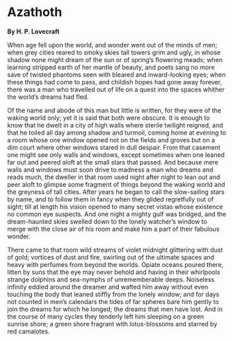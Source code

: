 # Azathoth

**By H. P. Lovecraft**

When age fell upon the world, and wonder went out of the minds of men;
when grey cities reared to smoky skies tall towers grim and ugly, in
whose shadow none might dream of the sun or of spring’s flowering meads;
when learning stripped earth of her mantle of beauty, and poets sang no
more save of twisted phantoms seen with bleared and inward-looking eyes;
when these things had come to pass, and childish hopes had gone away
forever, there was a man who travelled out of life on a quest into the
spaces whither the world’s dreams had fled.

Of the name and abode of this man but little
is written, for they were of the waking world only; yet it is said that
both were obscure. It is enough to know that he dwelt in a city of high
walls where sterile twilight reigned, and that he toiled all day among
shadow and turmoil, coming home at evening to a room whose one window
opened not on the fields and groves but on a dim court where other
windows stared in dull despair. From that casement one might see only
walls and windows, except sometimes when one leaned far out and peered
aloft at the small stars that passed. And because mere walls and windows
must soon drive to madness a man who dreams and reads much, the dweller
in that room used night after night to lean out and peer aloft to
glimpse some fragment of things beyond the waking world and the greyness
of tall cities. After years he began to call the slow-sailing stars by
name, and to follow them in fancy when they glided regretfully out of
sight; till at length his vision opened to many secret vistas whose
existence no common eye suspects. And one night a mighty gulf was
bridged, and the dream-haunted skies swelled down to the lonely
watcher’s window to merge with the close air of his room and make him a
part of their fabulous wonder.

There came to that room wild streams of
violet midnight glittering with dust of gold; vortices of dust and fire,
swirling out of the ultimate spaces and heavy with perfumes from beyond
the worlds. Opiate oceans poured there, litten by suns that the eye may
never behold and having in their whirlpools strange dolphins and
sea-nymphs of unrememberable deeps. Noiseless infinity eddied around the
dreamer and wafted him away without even touching the body that leaned
stiffly from the lonely window; and for days not counted in men’s
calendars the tides of far spheres bare him gently to join the dreams
for which he longed; the dreams that men have lost. And in the course of
many cycles they tenderly left him sleeping on a green sunrise shore; a
green shore fragrant with lotus-blossoms and starred by red camalotes.


